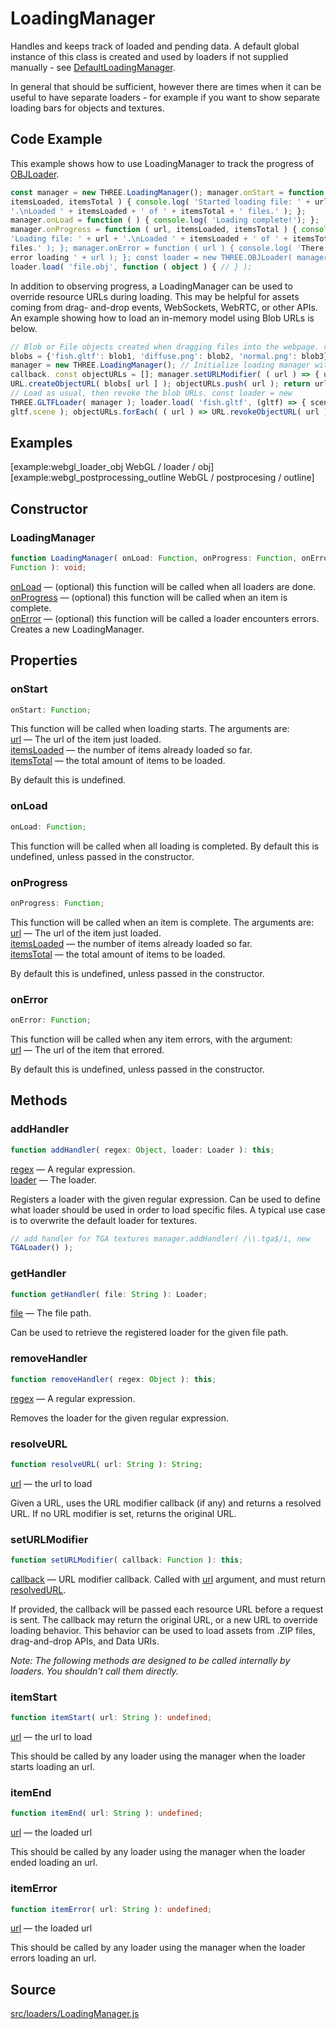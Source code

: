 # LoadingManager

Handles and keeps track of loaded and pending data. A default global instance
of this class is created and used by loaders if not supplied manually - see
[DefaultLoadingManager](en\loaders\managers\DefaultLoadingManager.html).  
  
In general that should be sufficient, however there are times when it can be
useful to have separate loaders - for example if you want to show separate
loading bars for objects and textures.

## Code Example

This example shows how to use LoadingManager to track the progress of
[OBJLoader](#).

  
```ts  
const manager = new THREE.LoadingManager(); manager.onStart = function ( url,
itemsLoaded, itemsTotal ) { console.log( 'Started loading file: ' + url +
'.\nLoaded ' + itemsLoaded + ' of ' + itemsTotal + ' files.' ); };
manager.onLoad = function ( ) { console.log( 'Loading complete!'); };
manager.onProgress = function ( url, itemsLoaded, itemsTotal ) { console.log(
'Loading file: ' + url + '.\nLoaded ' + itemsLoaded + ' of ' + itemsTotal + '
files.' ); }; manager.onError = function ( url ) { console.log( 'There was an
error loading ' + url ); }; const loader = new THREE.OBJLoader( manager );
loader.load( 'file.obj', function ( object ) { // } );  
```  

In addition to observing progress, a LoadingManager can be used to override
resource URLs during loading. This may be helpful for assets coming from drag-
and-drop events, WebSockets, WebRTC, or other APIs. An example showing how to
load an in-memory model using Blob URLs is below.

  
```ts  
// Blob or File objects created when dragging files into the webpage. const
blobs = {'fish.gltf': blob1, 'diffuse.png': blob2, 'normal.png': blob3}; const
manager = new THREE.LoadingManager(); // Initialize loading manager with URL
callback. const objectURLs = []; manager.setURLModifier( ( url ) => { url =
URL.createObjectURL( blobs[ url ] ); objectURLs.push( url ); return url; } );
// Load as usual, then revoke the blob URLs. const loader = new
THREE.GLTFLoader( manager ); loader.load( 'fish.gltf', (gltf) => { scene.add(
gltf.scene ); objectURLs.forEach( ( url ) => URL.revokeObjectURL( url ) ); });  
```  

## Examples

[example:webgl_loader_obj WebGL / loader / obj]  
[example:webgl_postprocessing_outline WebGL / postprocesing / outline]

## Constructor

### LoadingManager

  
  
```ts  
function LoadingManager( onLoad: Function, onProgress: Function, onError:
Function ): void;  
```  

[onLoad](#) — (optional) this function will be called when all loaders are
done.  
[onProgress](#) — (optional) this function will be called when an item is
complete.  
[onError](#) — (optional) this function will be called a loader encounters
errors.  
Creates a new LoadingManager.

## Properties

### onStart

  
  
```ts  
onStart: Function;  
```  

This function will be called when loading starts. The arguments are:  
[url](#) — The url of the item just loaded.  
[itemsLoaded](#) — the number of items already loaded so far.  
[itemsTotal](#) — the total amount of items to be loaded.  
  
By default this is undefined.

### onLoad

  
  
```ts  
onLoad: Function;  
```  

This function will be called when all loading is completed. By default this is
undefined, unless passed in the constructor.

### onProgress

  
  
```ts  
onProgress: Function;  
```  

This function will be called when an item is complete. The arguments are:  
[url](#) — The url of the item just loaded.  
[itemsLoaded](#) — the number of items already loaded so far.  
[itemsTotal](#) — the total amount of items to be loaded.  
  
By default this is undefined, unless passed in the constructor.

### onError

  
  
```ts  
onError: Function;  
```  

This function will be called when any item errors, with the argument:  
[url](#) — The url of the item that errored.  
  
By default this is undefined, unless passed in the constructor.

## Methods

### addHandler

  
  
```ts  
function addHandler( regex: Object, loader: Loader ): this;  
```  

[regex](#) — A regular expression.  
[loader](en\loaders\Loader.html) — The loader.

Registers a loader with the given regular expression. Can be used to define
what loader should be used in order to load specific files. A typical use case
is to overwrite the default loader for textures.

  
```ts  
// add handler for TGA textures manager.addHandler( /\\.tga$/i, new
TGALoader() );  
```  

### getHandler

  
  
```ts  
function getHandler( file: String ): Loader;  
```  

[file](#) — The file path.

Can be used to retrieve the registered loader for the given file path.

### removeHandler

  
  
```ts  
function removeHandler( regex: Object ): this;  
```  

[regex](#) — A regular expression.

Removes the loader for the given regular expression.

### resolveURL

  
  
```ts  
function resolveURL( url: String ): String;  
```  

[url](#) — the url to load  
  
Given a URL, uses the URL modifier callback (if any) and returns a resolved
URL. If no URL modifier is set, returns the original URL.

### setURLModifier

  
  
```ts  
function setURLModifier( callback: Function ): this;  
```  

[callback](#) — URL modifier callback. Called with [url](#) argument, and must
return [resolvedURL](#).  
  
If provided, the callback will be passed each resource URL before a request is
sent. The callback may return the original URL, or a new URL to override
loading behavior. This behavior can be used to load assets from .ZIP files,
drag-and-drop APIs, and Data URIs.

  

 _Note: The following methods are designed to be called internally by loaders.
You shouldn't call them directly._

### itemStart

  
  
```ts  
function itemStart( url: String ): undefined;  
```  

[url](#) — the url to load  
  
This should be called by any loader using the manager when the loader starts
loading an url.

### itemEnd

  
  
```ts  
function itemEnd( url: String ): undefined;  
```  

[url](#) — the loaded url  
  
This should be called by any loader using the manager when the loader ended
loading an url.

### itemError

  
  
```ts  
function itemError( url: String ): undefined;  
```  

[url](#) — the loaded url  
  
This should be called by any loader using the manager when the loader errors
loading an url.

## Source

<a
href="https://github.com/mrdoob/three.js/blob/master/src/loaders/LoadingManager.js">src/loaders/LoadingManager.js</a>

